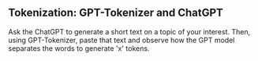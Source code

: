 ## Tokenization: GPT-Tokenizer and ChatGPT

Ask the ChatGPT to generate a short text on a topic of your interest. 
Then, using GPT-Tokenizer, paste that text and observe how the GPT model separates the words to generate 'x' tokens.